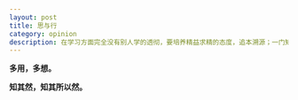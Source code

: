 ```yaml
---
layout: post
title: 思与行
category: opinion
description: 在学习方面完全没有别人学的透彻，要培养精益求精的态度，追本溯源；一门知识只有完全熟悉了它的方方面面，才算完全掌握；每次都感觉会了，但是稍微问的的深入点，立马就hold不住；切记，知识没有死角。
---
```


**多用，多想。**

**知其然，知其所以然。**


